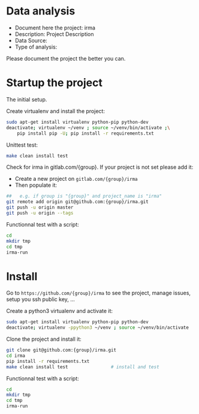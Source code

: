 # Data analysis
- Document here the project: irma
- Description: Project Description
- Data Source:
- Type of analysis:

Please document the project the better you can.

# Startup the project

The initial setup.

Create virtualenv and install the project:
```bash
sudo apt-get install virtualenv python-pip python-dev
deactivate; virtualenv ~/venv ; source ~/venv/bin/activate ;\
    pip install pip -U; pip install -r requirements.txt
```

Unittest test:
```bash
make clean install test
```

Check for irma in gitlab.com/{group}.
If your project is not set please add it:

- Create a new project on `gitlab.com/{group}/irma`
- Then populate it:

```bash
##   e.g. if group is "{group}" and project_name is "irma"
git remote add origin git@github.com:{group}/irma.git
git push -u origin master
git push -u origin --tags
```

Functionnal test with a script:

```bash
cd
mkdir tmp
cd tmp
irma-run
```

# Install

Go to `https://github.com/{group}/irma` to see the project, manage issues,
setup you ssh public key, ...

Create a python3 virtualenv and activate it:

```bash
sudo apt-get install virtualenv python-pip python-dev
deactivate; virtualenv -ppython3 ~/venv ; source ~/venv/bin/activate
```

Clone the project and install it:

```bash
git clone git@github.com:{group}/irma.git
cd irma
pip install -r requirements.txt
make clean install test                # install and test
```
Functionnal test with a script:

```bash
cd
mkdir tmp
cd tmp
irma-run
```
